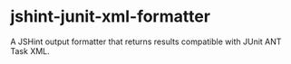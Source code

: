jshint-junit-xml-formatter
==========================

A JSHint output formatter that returns results compatible with JUnit ANT Task XML.